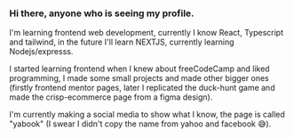 ### Hi there, anyone who is seeing my profile.

I'm learning frontend web development, currently I know React, Typescript and tailwind,
in the future I'll learn NEXTJS, currently learning Nodejs/expresss.

I started learning frontend when I knew about freeCodeCamp and liked programming, I made
some small projects and made other bigger ones (firstly frontend mentor pages, later 
I replicated the duck-hunt game and made the crisp-ecommerce page from a figma design).

I'm currently making a social media to show what I know, the page is called "yabook"
(I swear I didn't copy the name from yahoo and facebook 😅).
